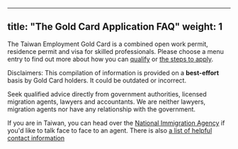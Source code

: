 
---
title: "The Gold Card Application FAQ"
weight: 1
---
The Taiwan Employment Gold Card is a combined open work permit, residence permit and visa for
skilled professionals. Please choose a menu entry to find out more about how you can [qualify](application-faq/qualifications/)
 or [the steps to apply](/application-faq/application/).


Disclaimers:
This compilation of information is provided on a **best-effort** basis by Gold Card holders.
It could be outdated or incorrect.

Seek qualified advice directly from government authorities, licensed migration agents, lawyers and accountants. 
We are neither lawyers, migration agents nor have any relationship with the government.

If you are in Taiwan, you can head over the [National Immigration Agency](https://www.immigration.gov.tw/5475/5478/141386/127061/127076/)
 if you'd like to talk face to face to an agent. There is also [a list of helpful contact information](https://foreigntalentact.ndc.gov.tw/en/cp.aspx?n=D927ED39BDAE7478&s=DA2F7BC919B77E24)


<script src="https://unpkg.com/driver.js/dist/driver.min.js"></script>
<link rel="stylesheet" href="https://unpkg.com/driver.js/dist/driver.min.css">

<script>
    // const driver = new Driver();
    // driver.highlight('#docs-the-gold-card-application-faq');
</script>
